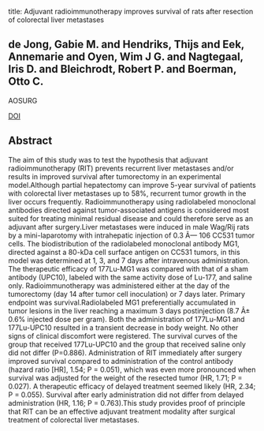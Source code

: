title: Adjuvant radioimmunotherapy improves survival of rats after resection of colorectal liver metastases

## de Jong, Gabie M. and Hendriks, Thijs and Eek, Annemarie and Oyen, Wim J G. and Nagtegaal, Iris D. and Bleichrodt, Robert P. and Boerman, Otto C.
AOSURG

<a href="https://doi.org/10.1097/SLA.0b013e3181ff313a">DOI</a>

## Abstract
The aim of this study was to test the hypothesis that adjuvant radioimmunotherapy (RIT) prevents recurrent liver metastases and/or results in improved survival after tumorectomy in an experimental model.Although partial hepatectomy can improve 5-year survival of patients with colorectal liver metastases up to 58%, recurrent tumor growth in the liver occurs frequently. Radioimmunotherapy using radiolabeled monoclonal antibodies directed against tumor-associated antigens is considered most suited for treating minimal residual disease and could therefore serve as an adjuvant after surgery.Liver metastases were induced in male Wag/Rij rats by a mini-laparotomy with intrahepatic injection of 0.3 Ã— 106 CC531 tumor cells. The biodistribution of the radiolabeled monoclonal antibody MG1, directed against a 80-kDa cell surface antigen on CC531 tumors, in this model was determined at 1, 3, and 7 days after intravenous administration. The therapeutic efficacy of 177Lu-MG1 was compared with that of a sham antibody (UPC10), labeled with the same activity dose of Lu-177, and saline only. Radioimmunotherapy was administered either at the day of the tumorectomy (day 14 after tumor cell inoculation) or 7 days later. Primary endpoint was survival.Radiolabeled MG1 preferentially accumulated in tumor lesions in the liver reaching a maximum 3 days postinjection (8.7 Â± 0.6% injected dose per gram). Both the administration of 177Lu-MG1 and 177Lu-UPC10 resulted in a transient decrease in body weight. No other signs of clinical discomfort were registered. The survival curves of the group that received 177Lu-UPC10 and the group that received saline only did not differ (P=0.886). Administration of RIT immediately after surgery improved survival compared to administration of the control antibody (hazard ratio [HR], 1.54; P = 0.051), which was even more pronounced when survival was adjusted for the weight of the resected tumor (HR, 1.71; P = 0.027). A therapeutic efficacy of delayed treatment seemed likely (HR, 2.34; P = 0.055). Survival after early administration did not differ from delayed administration (HR, 1.16; P = 0.763).This study provides proof of principle that RIT can be an effective adjuvant treatment modality after surgical treatment of colorectal liver metastases.

